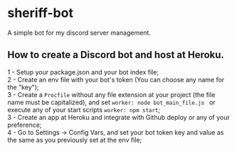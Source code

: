 # sheriff-bot
A simple bot for my discord server management.

## How to create a Discord bot and host at Heroku.

1 - Setup your package.json and your bot index file;  
2 - Create an env file with your bot's token (You can choose any name for the "key");  
3 - Create a `Procfile` without any file extension at your project (the file name must be capitalized), and set `worker: node bot_main_file.js ` or execute any of your start scripts `worker: npm start`;  
3 - Create an app at Heroku and integrate with Github deploy or any of your preference;  
4 - Go to Settings -> Config Vars, and set your bot token key and value as the same as you previously set at the env file;  
